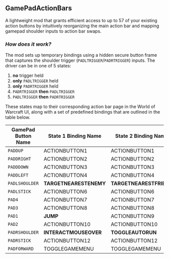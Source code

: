 ## GamePadActionBars
A lightweight mod that grants efficient access to up to 57 of your existing action buttons by intuitively reorganizing the main action bar and mapping gamepad shoulder inputs to action bar swaps.

### _How does it work?_
The mod sets up temporary bindings using a hidden secure button frame that captures the shoulder trigger (`PADLTRIGGER`/`PADRTRIGGER`) inputs. The driver can be in one of 5 states:

1. **no** trigger held
2. **only** `PADLTRIGGER` held
3. **only** `PADRTRIGGER` held
4. `PADRTRIGGER` **then** `PADLTRIGGER`
5. `PADLTRIGGER` **then** `PADRTRIGGER`

These states map to their corresponding action bar page in the World of Warcraft UI, along with a set of predefined bindings that are outlined in the table below.

| GamePad Button Name | State 1 Binding Name    | State 2 Binding Name    | State 3 Binding Name | State 4-5 Binding Name |
| ------------------- | ----------------------- | ----------------------- | -------------------- | ---------------------- |
| `PADDUP`            | ACTIONBUTTON1           | ACTIONBUTTON1           | ACTIONBUTTON1        | ACTIONBUTTON1          |
| `PADDRIGHT`         | ACTIONBUTTON2           | ACTIONBUTTON2           | ACTIONBUTTON2        | ACTIONBUTTON2          |
| `PADDDOWN`          | ACTIONBUTTON3           | ACTIONBUTTON3           | ACTIONBUTTON3        | ACTIONBUTTON3          |
| `PADDLEFT`          | ACTIONBUTTON4           | ACTIONBUTTON4           | ACTIONBUTTON4        | ACTIONBUTTON4          |
| `PADLSHOULDER`      | **TARGETNEARESTENEMY**  | **TARGETNEARESTFRIEND** | **FLIPCAMERAYAW**    | ACTIONBUTTON5          |
| `PADLSTICK`         | ACTIONBUTTON6           | ACTIONBUTTON6           | ACTIONBUTTON6        | ACTIONBUTTON6          |
| `PAD4`              | ACTIONBUTTON7           | ACTIONBUTTON7           | ACTIONBUTTON7        | ACTIONBUTTON7          |
| `PAD3`              | ACTIONBUTTON8           | ACTIONBUTTON8           | ACTIONBUTTON8        | ACTIONBUTTON8          |
| `PAD1`              | **JUMP**                | ACTIONBUTTON9           | ACTIONBUTTON9        | ACTIONBUTTON9          |
| `PAD2`              | ACTIONBUTTON10          | ACTIONBUTTON10          | ACTIONBUTTON10       | ACTIONBUTTON10         |
| `PADRSHOULDER`      | **INTERACTMOUSEOVER**   | **TOGGLEAUTORUN**       | **TOGGLESHEATH**     | ACTIONBUTTON11         |
| `PADRSTICK`         | ACTIONBUTTON12          | ACTIONBUTTON12          | ACTIONBUTTON12       | ACTIONBUTTON12         |
| `PADFORWARD`        | TOGGLEGAMEMENU          | TOGGLEGAMEMENU          | TOGGLEGAMEMENU       | TOGGLEGAMEMENU         |
